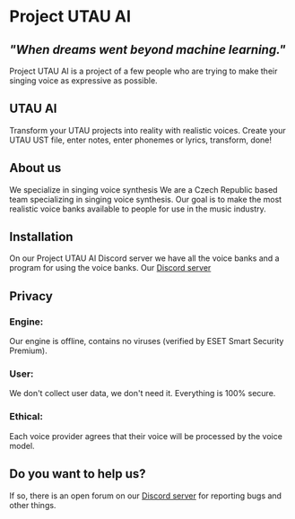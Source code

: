 # Project UTAU AI
## _"When dreams went beyond machine learning."_

Project UTAU AI is a project of a few people who are trying to make their singing voice as expressive as possible.

## UTAU AI
Transform your UTAU projects into reality with realistic voices.
Create your UTAU UST file, enter notes, enter phonemes or lyrics, transform, done!

## About us
We specialize in singing voice synthesis
We are a Czech Republic based team specializing in singing voice synthesis.
Our goal is to make the most realistic voice banks available to people for use in the music industry.

## Installation
On our Project UTAU AI Discord server we have all the voice banks and a program for using the voice banks.
Our [Discord server](https://discord.gg/agvwQ9va3E)

## Privacy
### Engine:
Our engine is offline, contains no viruses (verified by ESET Smart Security Premium).
### User:
We don't collect user data, we don't need it. Everything is 100% secure.
### Ethical:
Each voice provider agrees that their voice will be processed by the voice model.

## Do you want to help us?
If so, there is an open forum on our [Discord server](https://discord.gg/agvwQ9va3E) for reporting bugs and other things.
